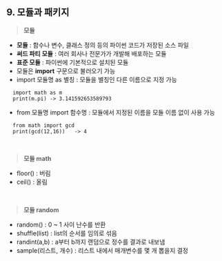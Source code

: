 ## 9. 모듈과 패키지

> **모듈**
- **모듈** : 함수나 변수, 클래스 정의 등의 파이썬 코드가 저장된 소스 파일
- **써드 파티 모듈** : 여러 회사나 전문가가 개발해 배포하는 모듈
- **표준 모듈** : 파이썬에 기본적으로 설치된 모듈
- 모듈은 **import** 구문으로 불러오기 가능
- import 모듈명 as 별칭 : 모듈을 별칭인 다른 이름으로 지정 가능

>
      import math as m
      print(m.pi) -> 3.141592653589793
 
- from 모듈명 import 함수명 : 모듈에서 지정된 이름을 모듈 이름 없이 사용 가능
>
      from math import gcd
      print(gcd(12,16))   -> 4

<br>

> **모듈 math**
- floor() : 버림
- ceil() : 올림
<br>

> **모듈 random**
- random() : 0 ~ 1 사이 난수를 반환
- shuffle(list) : list의 순서를 임의로 섞음
- randint(a,b) : a부터 b까지 랜덤으로 정수를 결과로 내보냄
- sample(리스트, 개수) : 리스트 내에서 매개변수를 몇 개 뽑을지 결정
 
